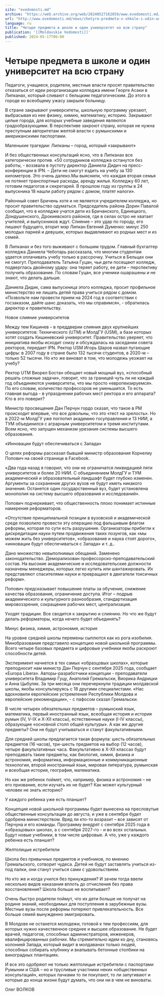 ```yaml
---
site: "evedomosti.md"
archive: "https://web.archive.org/web/20240527162859/www.evedomosti.md/news/chetyre-predmeta-v-shkole-i-odin-universitet-na-vsyu-stranu"
url: "http://www.evedomosti.md/news/chetyre-predmeta-v-shkole-i-odin-universitet-na-vsyu-stranu"
language: ru
title: "Четыре предмета в школе и один университет на всю страну"
publication: '[[Moldavskie Vedomosti]]'
published: 2024-05-17T06:00
---
```


# Четыре предмета в школе и один университет на всю страну

Педагоги, учащиеся, родители, местные власти просят правительство отказаться от идеи реорганизации колледжа имени Георге Асаки в Липканах, который сливают с бельцким педагогическим. До этого в городе ко всеобщему ужасу закрыли больницу.

В стране закрывают университеты, школьную программу урезают, выбрасывая из нее физику, химию, математику, историю. Закрывают целые города, для которых учебные заведения являются градообразующими. В перспективе закроют страну, которая не нужна преступным авторитетам желтой власти с румынскими и американскими паспортами.

Маленькие трагедии: Липканы – город, который «закрывают»

И без общественных консультаций ясно, что в Липканах все категорически против. «50 сотрудников колледжа останутся без работы, - воззвала в пустоту директор Даниела Дидич на пресс-конференции в IPN. – Дети не смогут ездить на учебу за 130 километров. Это очень далеко.Мы выяснили, что каждая вторая семья не потянет транспортные расходы, аренду жилья. Колледжу 60 лет, готовим педагогов и секретарей. В прошлом году из группы в 24 выпускника 18 нашли работу рядом с домом, платят налоги».

Районный совет Бричень хотя и не является учредителем колледжа, но просит правительство одуматься. Председатель района Дорин Павалой сообщил, что в колледже учатся дети из Бричанского, Единецкого, Дондушенского, Дрокиевского районов, где в селах остро не хватает учителей, и выпускников ждут. Слияние – это удар по городу, его лишают будущего, вторит мэр Липкан Евгений Думенко: минус 250 молодых парней и девушек, которых выдавливают из родных мест и из семей.

В Липканах и без того выживают с большим трудом. Главный бухгалтер колледжа Даниела Чеботарь рассказала, что многим студентам удается оплачивать учебу только в рассрочку. Учиться в Бельцах они не смогут. Преподаватель Татьяна Гуцан, чьи дети посещают колледж, подверглась двойному удару: она теряет работу, ее дети – перспективу получить образование. По словам Гуцан, все ученики ошарашены и не знают, что делать дальше.

Даниела Дидик, сама выпускница этого колледжа, просит профильное министерство не лишать детей права учиться рядом с домом. «Позвольте нам провести прием на 2024 год в соответствии с госзаказом, дайте шанс доказать, что мы справимся», - обратилась директор к правительству.

Новое слияние университетов

Между тем Кишинев – в преддверии слияния двух крупнейших университетов: Технического (UTM) и МолдГУ (USM), а базе которых хотят создать Кишиневский университет. Правительство уверяет, что инициатива якобы исходит снизу и обсуждалась на заседании совета ректоров, передает IPN. Ректор USM Игорь Шаров назвал пугающие цифры: в 2007 году в стране было 132 тысячи студентов, в 2020-м – только 52 тысячи. Но кто же виноват в том, что молодежь уезжает на учебу?

Ректор UTM Виорел Бостан обещает новый мощный вуз, «способный решать сложные задачи», говорит, что за границей чуть ли не каждый год объединяются университеты, что мы просто «европеизируемся». По его словам, количество профессоров не уменьшится. То есть главная выгода - в упразднении рабочих мест ректора и его аппарата? Кто в это поверит?

Министр просвещения Дан Перчун гордо сказал, что такое в РМ происходит впервые, что все довольны, что это «тест на зрелость». Но в 2022-м МолдГУ уже поглотил академию госуправления и 13 НИИ, а ТУМ объединился с аграрным университетом и тремя институтами. Всем ясно, что запущен механизм урезания системы высшего образования.

«Инновации будут обеспечиваться с Запада»

О целях реформы рассказал бывший министр образования Корнелиу Попович на своей странице в Facebook.

«Два года назад я говорил, что они не ограничатся ликвидацией пяти университетов и более 20 НИИ. С объединением МолдГУ и ТУМ академический и образовательный ландшафт будет глубоко изменен. Аргументы за сохранение других вузов не будут иметь никакого значения. Останется один государственный вуз, будет установлена монополия на систему высшего образования и исследований».

Попович подчеркивает, что общественность плохо понимает истинные намерения реформаторов.

«Отсутствие принципиальной позиции в вузовской и академической среде позволило провести эту операцию под фальшивым флагом реформы, которая по сути есть разрушение. Организаторы прибегли к дискредитации науки путем продвижения таких лозунгов, как «мы можем жить без университетов», «образование и наука стоят дорого», «инновации будут обеспечиваться с Запада» и т. д..

Дано множество невыполнимых обещаний. Заменено законодательство. Деморализован профессорско-преподавательский состав. На высокие академические и исследовательские должности назначены менеджеры, которых легко купить или шантажировать. Их представляют спасителями науки и превращают в двигатели токсичных реформ».

Попович предсказывает повышение платы за обучение, снижение качества образования, ограничение доступа. Итог – подрыв академического и культурного разнообразия, стандартизация мировоззрения, сокращение рабочих мест, централизация.

Уходят традиции. Все сводится к закрытию и слиянию. Но что же будут делать реформаторы, когда нечего будет объединять?

Минус физика, химия, астрономия, история

На уровне средней школы перемены сыплются как из рога изобилия. Минобразования представило концепцию новой школьной программы. Всего четыре базовых предмета и цифровые учебники якобы раскроют способности детей.

Эксперимент начнется в тех самых «образцовых школах», которые преподносит нам министр Дан Перчун с сентября 2025 года, сообщает «Europa Libera». Авторы-разработчики концепции - преподаватели университета Владимир Гуцу, Анатолий Гремальски, Виорика Андрицки и Анна Цыбуляк. За три месяца они перечеркнули традиции молдавской школы, якобы консультируясь с 18 другими специалистами. «Нас вдохновили европейские устремления Республики Молдова и европейские рекомендации», - с пафосом сказал Гремальски.

В числе четырех обязательных предметов – румынский язык, математика, первый иностранный язык, всеобщая история и история румын (IV, V-IX и X-XII классы), естественные науки (I-IV классы), образующие «основной столп общей культуры». А как же другие предметы? Они не будут учитываться и станут факультативными.

Для средней школы предлагается такая формула: шесть обязательных предметов (16 часов), три-шесть предметов на выбор (12 часов), четыре факультативных часа. Факультативно в X-XII классах будут преподавать такие предметы, как биология, химия, физика и астрономия, информатика, информационные и коммуникационные технологии, второй иностранный язык, мировая литература, румынская и всеобщая история, география, математика.

Но как же ребенок поймет, что, например, физика и астрономия – не его призвание, если изучать их не будет? Как может культурный человек не знать историю?

У каждого ребенка уже есть планшет?

Концепция новой школьной программы будет вынесена на пресловутые общественные консультации до августа, и уже в сентябре будет одобрена министерством. Вряд ли кто-то возразит – все зависят от Перчуна и его команды. Программу внедрят с сентября 2025 года в «образцовых» школах, а с сентября 2027-го - и во всех остальных. Будут новые учебники, в том числе цифровые. А что, уже у каждого ребенка есть планшет?

Желтолицые истребители

Школа без привычных предметов и учебников, по мнению Гремальского, сотворит чудеса. Детей не будут заставлять учиться из-под палки, они станут учиться сами с удовольствием.

Но кто же и когда учился без принуждения? И зачем тогда ввели несколько видов наказания вплоть до отчисления без права восстановления? Школа больше не воспитывает?

Очень быстро родители поймут, что их дети больше не получат на родине знаний, необходимых для поступления в зарубежные вузы. Местные вузы после реформы потеряют привлекательность. Все больше семей вынужденно эмигрировать.

В Молдове не останется молодежи, готовой к тем профессиям, для которых нужно качественное среднее и высшее образование. Не будет врачей, педагогов, способных администраторов, инженеров, квалифицированных рабочих. Мы стремительно идем ко дну, становясь колонией Запада, который видит в молдаванах только людей, способных собирать клубнику и вкапывать бетонные столбики на виноградных плантациях.

И все это одобряют не только желтолицые истребители с паспортами Румынии и США – но и трусливые участники неких «общественных консультаций», которых пачками то ли покупают, то ли запугивают и которые до конца жизни будут думать, что они ни в чем не виноваты.

Олег ВОЛКОВ